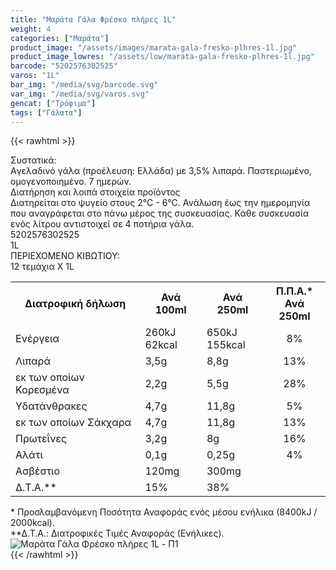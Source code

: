 ```yaml
---
title: "Μαράτα Γάλα Φρέσκο πλήρες 1L"
weight: 4
categories: ["Μαράτα"]
product_image: "/assets/images/marata-gala-fresko-plhres-1l.jpg"
product_image_lowres: "/assets/low/marata-gala-fresko-plhres-1l.jpg"
barcode: "5202576302525"
varos: "1L"
bar_img: "/media/svg/barcode.svg"
var_img: "/media/svg/varos.svg"
gencat: ["Τρόφιμα"]
tags: ["Γάλατα"]
---
```

{{< rawhtml >}}

<div class="sload271"><div class="product"><div id="sistatika">Συστατικά:</div><div class="alltext">Aγελαδινό γάλα (προέλευση: Ελλάδα) με 3,5% λιπαρά. Παστεριωμένο, ομογενοποιημένο. 7 ημερών.<br></div><div id="loipa">Διατήρηση και λοιπά στοιχεία προϊόντος</div><div class="alltext">Διατηρείται στο ψυγείο στους 2°C - 6°C. Ανάλωση έως την ημερομηνία που αναγράφεται στο πάνω μέρος της συσκευασίας. Κάθε συσκευασία ενός λίτρου αντιστοιχεί σε 4 ποτήρια γάλα.</div><div id="barcode"><div id="barimage1"></div><span id="bartext">5202576302525</span></div><div id="varos"><div id="varosimage1"></div><span id="varostext">1L</span></div><div id="kivotio">ΠΕΡΙΕΧΟΜΕΝΟ ΚΙΒΩΤΙΟΥ:<br>12 τεμάχια Χ 1L</div><div class="tabout"><table id="diatable"><tbody><tr><th>Διατροφική δήλωση</th><th>Ανά 100ml</th><th>Ανά 250ml</th><th>Π.Π.Α.*<br>Ανά 250ml</th></tr><tr><td class="texr2">Ενέργεια</td><td class="texr">260kJ<br>62kcal</td><td class="texr">650kJ<br>155kcal</td><td class="texr" style="text-align:center">8%</td></tr><tr><td class="texr2">Λιπαρά</td><td class="texr">3,5g</td><td class="texr">8,8g</td><td class="texr" style="text-align:center">13%</td></tr><tr><td class="gray">εκ των οποίων Κορεσμένα</td><td class="gray2">2,2g</td><td class="gray2">5,5g</td><td class="gray2" style="text-align:center">28%</td></tr><tr><td class="texr2">Yδατάνθρακες</td><td class="texr">4,7g</td><td class="texr">11,8g</td><td class="texr" style="text-align:center">5%</td></tr><tr><td class="gray">εκ των οποίων Σάκχαρα</td><td class="gray2">4,7g</td><td class="gray2">11,8g</td><td class="gray2" style="text-align:center">13%</td></tr><tr><td class="texr2">Πρωτεΐνες</td><td class="texr">3,2g</td><td class="texr">8g</td><td class="texr" style="text-align:center">16%</td></tr><tr><td class="texr2">Αλάτι</td><td class="texr">0,1g</td><td class="texr">0,25g</td><td class="texr" style="text-align:center">4%</td></tr><tr><td class="texr2">Ασβέστιο</td><td class="texr">120mg</td><td class="texr">300mg</td><td class="texr" style="text-align:center"></td></tr><tr><td class="texr2">Δ.Τ.Α.**</td><td class="texr">15%</td><td class="texr">38%</td><td class="texr" style="text-align:center"></td></tr></tbody></table></div><div class="alltext">* Προσλαμβανόμενη Ποσότητα Αναφοράς ενός μέσου ενήλικα (8400kJ / 2000kcal).<br>**Δ.Τ.Α.: Διατροφικές Τιμές Αναφοράς (Ενήλικες).</div><div class="pimg"><img alt="Μαράτα Γάλα Φρέσκο πλήρες 1L - Π1" title="Μαράτα Γάλα Φρέσκο πλήρες 1L - Π1" src="/assets/images/marata-gala-fresko-plhres-1l-p1.jpg"></div></div></div>
{{< /rawhtml >}}


